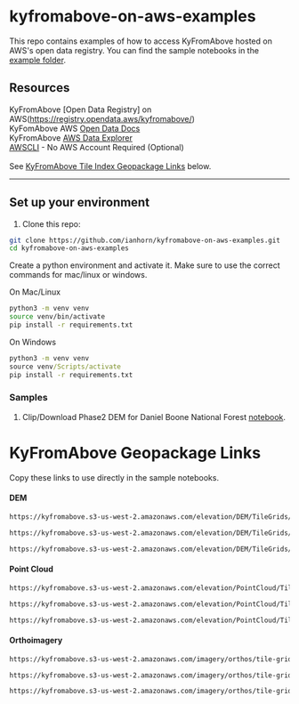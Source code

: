 # kyfromabove-on-aws-examples
This repo contains examples of how to access KyFromAbove hosted on AWS's open data registry.  You can find the sample notebooks in the [example folder](examples).

## Resources

KyFromAbove [Open Data Registry] on AWS(https://registry.opendata.aws/kyfromabove/)<br>
KyFomAbove AWS [Open Data Docs](https://github.com/awslabs/open-data-docs/tree/main/docs/kyfromabove)<br>
KyFromAbove [AWS Data Explorer](https://kyfromabove.s3.us-west-2.amazonaws.com/index.html)<br>
[AWSCLI](https://docs.aws.amazon.com/cli/latest/userguide/getting-started-install.html) - No AWS Account Required (Optional)<br>
<br>
See [KyFromAbove Tile Index Geopackage Links](#kyfromabove-geopackage-links) below.

___


## Set up your environment

1. Clone this repo:
```bash
git clone https://github.com/ianhorn/kyfromabove-on-aws-examples.git
cd kyfromabove-on-aws-examples
```

Create a python environment and activate it. Make sure to use the correct commands for mac/linux or windows.

On Mac/Linux
```bash
python3 -m venv venv
source venv/bin/activate
pip install -r requirements.txt
```
On Windows
```cmd
python3 -m venv venv
source venv/Scripts/activate
pip install -r requirements.txt
```

### Samples

1. Clip/Download Phase2 DEM for Daniel Boone National Forest [notebook](examples/clip_tiles_to_boundary.ipynb).


# KyFromAbove Geopackage Links

Copy these links to use directly in the sample notebooks.

#### DEM


```bash
https://kyfromabove.s3-us-west-2.amazonaws.com/elevation/DEM/TileGrids/kyfromabove_phase1_5k_dem_grid.gpkg
```
```bash
https://kyfromabove.s3-us-west-2.amazonaws.com/elevation/DEM/TileGrids/kyfromabove_phase2_5k_dem_grid.gpkg
```

```bash
https://kyfromabove.s3-us-west-2.amazonaws.com/elevation/DEM/TileGrids/kyfromabove_phase3_5k_dem_grid.gpkg
```

#### Point Cloud

```bash
https://kyfromabove.s3-us-west-2.amazonaws.com/elevation/PointCloud/TileGrids/kyfromabove_phase1_pointcloud_5k_grid.gpkg
```

```bash
https://kyfromabove.s3-us-west-2.amazonaws.com/elevation/PointCloud/TileGrids/kyfromabove_phase2_pointcloud_5k_grid.gpkg
```

```bash
https://kyfromabove.s3-us-west-2.amazonaws.com/elevation/PointCloud/TileGrids/kyfromabove_phase3_pointcloud_5k_grid.gpkg
```

#### Orthoimagery

```bash
https://kyfromabove.s3-us-west-2.amazonaws.com/imagery/orthos/tile-grids/kyfromabove_phase1_aerial_5k_grid.gpkg
```

```bash
https://kyfromabove.s3-us-west-2.amazonaws.com/imagery/orthos/tile-grids/kyfromabove_phase2_aerial_5k_grid.gpkg
```

```bash
https://kyfromabove.s3-us-west-2.amazonaws.com/imagery/orthos/tile-grids/kyfromabove_phase3_aerial_5k_grid.gpkg
```
